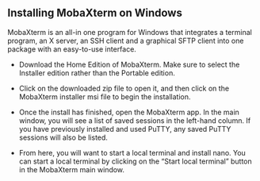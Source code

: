 ## Installing MobaXterm on Windows
MobaXterm is an all-in one program for Windows that integrates a terminal program, an X server, an SSH client and a graphical SFTP client into one package with an easy-to-use interface.  

- Download the Home Edition of MobaXterm. Make sure to select the Installer edition rather than the Portable edition.

- Click on the downloaded zip file to open it, and then click on the MobaXterm installer msi file to begin the installation.

- Once the install has finished, open the MobaXterm app. In the main window, you will see a list of saved sessions in the left-hand column. If you have previously installed and used PuTTY, any saved PuTTY sessions will also be listed.

- From here, you will want to start a local terminal and install nano. You can start a local terminal by clicking on the “Start local terminal” button in the MobaXterm main window.
